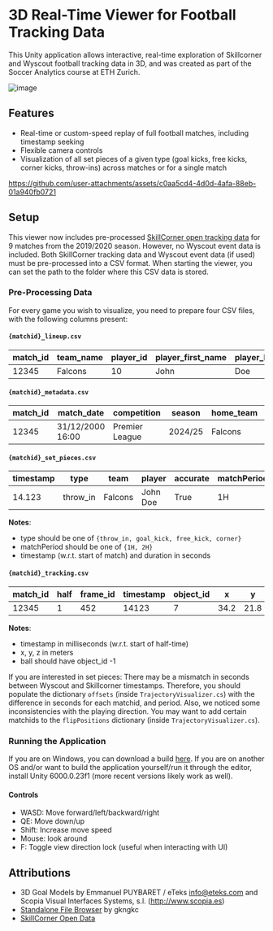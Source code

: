 # 3D Real-Time Viewer for Football Tracking Data
This Unity application allows interactive, real-time exploration of Skillcorner and Wyscout football tracking data in 3D, and was created as part of the Soccer Analytics course at ETH Zurich.

![image](https://github.com/user-attachments/assets/e6993ce8-6862-44ca-b731-37ac94aaeace)

## Features
- Real-time or custom-speed replay of full football matches, including timestamp seeking
- Flexible camera controls
- Visualization of all set pieces of a given type (goal kicks, free kicks, corner kicks, throw-ins) across matches or for a single match

https://github.com/user-attachments/assets/c0aa5cd4-4d0d-4afa-88eb-01a940fb0721

## Setup
This viewer now includes pre-processed [SkillCorner open tracking data](https://github.com/SkillCorner/opendata) for 9 matches from the 2019/2020 season. However, no Wyscout event data is included.
Both SkillCorner tracking data and Wyscout event data (if used) must be pre-processed into a CSV format.
When starting the viewer, you can set the path to the folder where this CSV data is stored.

### Pre-Processing Data
For every game you wish to visualize, you need to prepare four CSV files, with the following columns present:
#### `{matchid}_lineup.csv`
| match_id | team_name | player_id | player_first_name | player_last_name | player_shirt_number | player_position | player_birthdate | start_time | end_time | yellow_card | red_card | injured | goal | own_goal |
|----------|-----------|-----------|--------------------|-----------------|---------------------|-----------------|------------------|------------|----------|-------------|----------|---------|------|----------|
| 12345    | Falcons   | 10        | John               | Doe             | 9                   | Center Forward  | 1995-04-12       | 00:00:00   | 01:30:00 | 0           | 0        | False   | 0    | 0        |

#### `{matchid}_metadata.csv`
| match_id | match_date       | competition     | season   | home_team | away_team | home_score | away_score | home_team_jersey_color | away_team_jersey_color | home_team_number_color | away_team_number_color | home_team_coach | away_team_coach | pitch_name     | pitch_length | pitch_width | provider    | fps |
|----------|------------------|-----------------|----------|-----------|-----------|------------|------------|------------------------|------------------------|------------------------|------------------------|-----------------|-----------------|----------------|--------------|-------------|-------------|-----|
| 12345    | 31/12/2000 16:00 | Premier League  | 2024/25  | Falcons   | Hawks     | 2          | 1          | #ff0000                | #367eef                | #ffffff                | #000000                | Alex Smith      | Jamie Lee       | National Arena | 105          | 68          | SkillCorner | 10  |

#### `{matchid}_set_pieces.csv`
| timestamp | type       | team     | player     | accurate | matchPeriod | duration |
|-----------|------------|----------|------------|----------|-------------|----------|
| 14.123    | throw_in   | Falcons  | John Doe   | True     | 1H          | 3.2      |

**Notes**:
- type should be one of `{throw_in, goal_kick, free_kick, corner}`
- matchPeriod should be one of `{1H, 2H}`
- timestamp (w.r.t. start of match) and duration in seconds

#### `{matchid}_tracking.csv`
| match_id | half | frame_id | timestamp | object_id | x      | y      | z     | extrapolated |
|----------|------|----------|-----------|-----------|--------|--------|-------|--------------|
| 12345    | 1    | 452      | 14123    | 7         | 34.2   | 21.8   | 0.0   | False        |

**Notes**:
- timestamp in milliseconds (w.r.t. start of half-time)
- x, y, z in meters
- ball should have object_id -1

If you are interested in set pieces: There may be a mismatch in seconds between Wyscout and Skillcorner timestamps. Therefore, you should populate the dictionary `offsets` (inside `TrajectoryVisualizer.cs`) with the difference in seconds for each matchid, and period.
Also, we noticed some inconsistencies with the playing direction.
You may want to add certain matchids to the `flipPositions` dictionary (inside `TrajectoryVisualizer.cs`).

### Running the Application
If you are on Windows, you can download a build [here](https://github.com/TheSiebi/Football-Tracking-Visualizer/releases/).
If you are on another OS and/or want to build the application yourself/run it through the editor, install Unity 6000.0.23f1 (more recent versions likely work as well).

#### Controls
- WASD: Move forward/left/backward/right
- QE: Move down/up
- Shift: Increase move speed
- Mouse: look around
- F: Toggle view direction lock (useful when interacting with UI)

## Attributions
- 3D Goal Models by Emmanuel PUYBARET / eTeks <info@eteks.com>  and Scopia Visual Interfaces Systems, s.l. (http://www.scopia.es)
- [Standalone File Browser](https://github.com/gkngkc/UnityStandaloneFileBrowser) by gkngkc
- [SkillCorner Open Data](https://github.com/SkillCorner/opendata)

